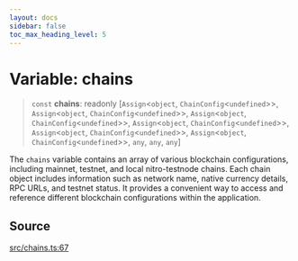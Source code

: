```yaml
---
layout: docs
sidebar: false
toc_max_heading_level: 5
---
```


# Variable: chains

> `const` **chains**: readonly [`Assign`\<`object`, `ChainConfig`\<`undefined`\>\>, `Assign`\<`object`, `ChainConfig`\<`undefined`\>\>, `Assign`\<`object`, `ChainConfig`\<`undefined`\>\>, `Assign`\<`object`, `ChainConfig`\<`undefined`\>\>, `Assign`\<`object`, `ChainConfig`\<`undefined`\>\>, `Assign`\<`object`, `ChainConfig`\<`undefined`\>\>, `any`, `any`, `any`]

The `chains` variable contains an array of various blockchain configurations,
including mainnet, testnet, and local nitro-testnode chains. Each chain
object includes information such as network name, native currency details,
RPC URLs, and testnet status. It provides a convenient way to access and
reference different blockchain configurations within the application.

## Source

[src/chains.ts:67](https://github.com/anegg0/arbitrum-orbit-sdk/blob/b24cbe9cd68eb30d18566196d2c909bd4086db10/src/chains.ts#L67)
